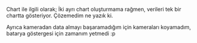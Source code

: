 Chart ile ilgili olarak;
İki ayrı chart oluşturmama rağmen, verileri tek bir chartta gösteriyor. Çözemedim ne yazık ki.

Ayrıca kameradan data almayı başaramadığım için kameraları koyamadım, batarya göstergesi için zamanım yetmedi :p 
